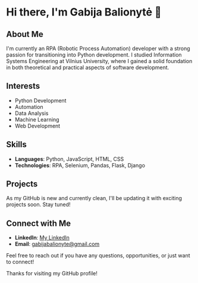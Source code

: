 # Hi there, I'm Gabija Balionytė 👋

## About Me
I'm currently an RPA (Robotic Process Automation) developer with a strong passion for transitioning into Python development. I studied Information Systems Engineering at Vilnius University, where I gained a solid foundation in both theoretical and practical aspects of software development.

## Interests
- Python Development
- Automation
- Data Analysis
- Machine Learning
- Web Development

## Skills
- **Languages**: Python, JavaScript, HTML, CSS
- **Technologies**: RPA, Selenium, Pandas, Flask, Django

## Projects
As my GitHub is new and currently clean, I'll be updating it with exciting projects soon. Stay tuned!

## Connect with Me
- **LinkedIn**: [My LinkedIn](https://www.linkedin.com/in/gabija-balionyt%C4%97-400a401b1/)
- **Email**: gabijabalionyte@gmail.com

Feel free to reach out if you have any questions, opportunities, or just want to connect!

Thanks for visiting my GitHub profile!
